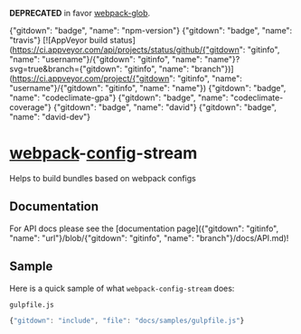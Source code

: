 **DEPRECATED** in favor [webpack-glob](https://github.com/mdreizin/webpack-glob).

{"gitdown": "badge", "name": "npm-version"} {"gitdown": "badge", "name": "travis"} [![AppVeyor build status](https://ci.appveyor.com/api/projects/status/github/{"gitdown": "gitinfo", "name": "username"}/{"gitdown": "gitinfo", "name": "name"}?svg=true&branch={"gitdown": "gitinfo", "name": "branch"})](https://ci.appveyor.com/project/{"gitdown": "gitinfo", "name": "username"}/{"gitdown": "gitinfo", "name": "name"}) {"gitdown": "badge", "name": "codeclimate-gpa"} {"gitdown": "badge", "name": "codeclimate-coverage"} {"gitdown": "badge", "name": "david"} {"gitdown": "badge", "name": "david-dev"}

[webpack](https://github.com/webpack/webpack)-[config](https://github.com/mdreizin/webpack-config)-stream
=========================================================================================================

Helps to build bundles based on webpack configs

## Documentation

For API docs please see the [documentation page]({"gitdown": "gitinfo", "name": "url"}/blob/{"gitdown": "gitinfo", "name": "branch"}/docs/API.md)!

## Sample

Here is a quick sample of what `webpack-config-stream` does:

`gulpfile.js`

``` javascript
{"gitdown": "include", "file": "docs/samples/gulpfile.js"}
```
